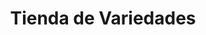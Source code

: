 ---
title: "Tienda de Variedades"
url: /municipio-el-alto/tienda-de-variedades-avenida-polo-de-ondergardo/
shop: Lebensmittel
---